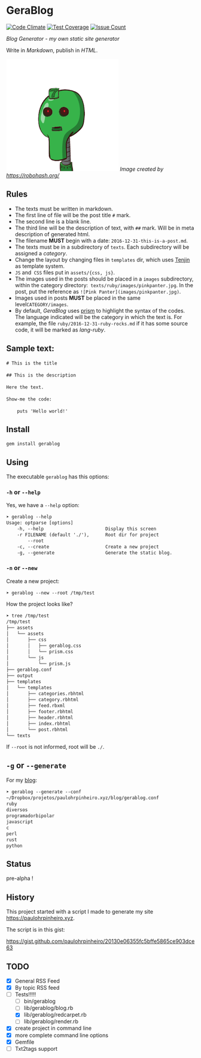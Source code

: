# GeraBlog

[![Code Climate](https://codeclimate.com/github/paulohrpinheiro/gerablog/badges/gpa.svg)](https://codeclimate.com/github/paulohrpinheiro/gerablog)
[![Test Coverage](https://codeclimate.com/github/paulohrpinheiro/gerablog/badges/coverage.svg)](https://codeclimate.com/github/paulohrpinheiro/gerablog/coverage)
[![Issue Count](https://codeclimate.com/github/paulohrpinheiro/gerablog/badges/issue_count.svg)](https://codeclimate.com/github/paulohrpinheiro/gerablog)

*Blog Generator - my own static site generator*

Write in *Markdown*, publish in *HTML*.

![I'm GeraBlog](gerablog.png)
*Image created by https://robohash.org/*

## Rules

* The texts must be written in markdown.
* The first line of file will be the post title `#` mark.
* The second line is a blank line.
* The third line will be the description of text, with `##` mark. Will be in meta description of generated html.
* The filename **MUST** begin with a date: `2016-12-31-this-is-a-post.md`.
* The texts must be in a subdirectory of `texts`. Each subdirectory will be assigned a *category*.
* Change the layout by changing files in `templates` dir, which uses [Tenjin](http://www.kuwata-lab.com/tenjin/rbtenjin-users-guide.html) as template system.
* `JS` and` CSS` files put in `assets/{css, js}`.
* The images used in the posts should be placed in a `images` subdirectory, within the category directory:` texts/ruby/images/pinkpanter.jpg`. In the post, put the reference as `![Pink Panter](images/pinkpanter.jpg)`.
* Images used in posts **MUST** be placed in the same level`CATEGORY/images`.
* By default, *GeraBlog* uses [prism](http://prismjs.com/) to highlight the syntax of the codes. The language indicated will be the category in which the text is. For example, the file `ruby/2016-12-31-ruby-rocks.md` if it has some source code, it will be marked as *lang-ruby*.

## Sample text:

    # This is the title

    ## This is the description

    Here the text.

    Show-me the code:

        puts 'Hello world!'

## Install

    gem install gerablog

## Using

The executable `gerablog` has this options:

### `-h` or `--help`

Yes, we have a `--help` option:

    ➤ gerablog --help
    Usage: optparse [options]
        -h, --help                       Display this screen
        -r FILENAME (default './'),      Root dir for project
            --root
        -c, --create                     Create a new project
        -g, --generate                   Generate the static blog.

###  `-n` or `--new`

Create a new project:

    ➤ gerablog --new --root /tmp/test

How the project looks like?

    ➤ tree /tmp/test
    /tmp/test
    ├── assets
    │   └── assets
    │       ├── css
    │       │   ├── gerablog.css
    │       │   └── prism.css
    │       └── js
    │           └── prism.js
    ├── gerablog.conf
    ├── output
    ├── templates
    │   └── templates
    │       ├── categories.rbhtml
    │       ├── category.rbhtml
    │       ├── feed.rbxml
    │       ├── footer.rbhtml
    │       ├── header.rbhtml
    │       ├── index.rbhtml
    │       └── post.rbhtml
    └── texts

If `--root` is not informed, root will be `./`.

## `-g` or `--generate`

For my [blog](https://paulohrpinheiro.xyz):

    ➤ gerablog --generate --conf ~/Dropbox/projetos/paulohrpinheiro.xyz/blog/gerablog.conf
    ruby
    diversos
    programadorbipolar
    javascript
    c
    perl
    rust
    python

## Status

pre-alpha !

## History

This project started with a script I made to generate my site https://paulohrpinheiro.xyz.

The script is in this gist:

https://gist.github.com/paulohrpinheiro/20130e06355fc5bffe5865ce903dce63

## TODO

- [x] General RSS Feed
- [x] By topic RSS feed
- [ ] Tests!!!!!
  - [ ] bin/gerablog
  - [ ] lib/gerablog/blog.rb
  - [x] lib/gerablog/redcarpet.rb
  - [ ] lib/gerablog/render.rb
- [x] create project in command line
- [x] more complete command line options
- [x] Gemfile
- [ ] Txt2tags support
